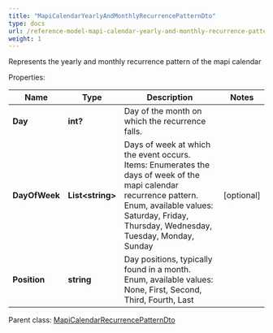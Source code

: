 ```yaml
---
title: "MapiCalendarYearlyAndMonthlyRecurrencePatternDto"
type: docs
url: /reference-model-mapi-calendar-yearly-and-monthly-recurrence-pattern-dto/
weight: 1
---
```

Represents the yearly and monthly recurrence pattern of the mapi calendar             

Properties:

Name | Type | Description | Notes
---- | ---- | ----------- | -----
**Day** | **int?** | Day of the month on which the recurrence falls.              | 
**DayOfWeek** | **List&lt;string&gt;** | Days of week at which the event occurs.              Items: Enumerates the days of week of the mapi calendar recurrence pattern. Enum, available values: Saturday, Friday, Thursday, Wednesday, Tuesday, Monday, Sunday | [optional] 
**Position** | **string** | Day positions, typically found in a month. Enum, available values: None, First, Second, Third, Fourth, Last | 

Parent class: [MapiCalendarRecurrencePatternDto](/email/reference-model-mapi-calendar-recurrence-pattern-dto/)


